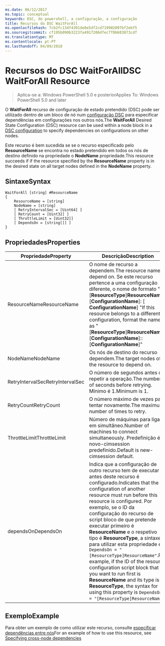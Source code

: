 ```yaml
---
ms.date: 06/12/2017
ms.topic: conceptual
keywords: DSC, do powershell, a configuração, a configuração
title: Recursos do DSC WaitForAll
ms.openlocfilehash: 7cb2fc134f4391de0e5df2cd719902097bf2ebf5
ms.sourcegitcommit: cf195b090b3223fa4917206dfec7f0b603873cdf
ms.translationtype: MT
ms.contentlocale: pt-PT
ms.lasthandoff: 04/09/2018
---
```

# <a name="dsc-waitforall-resource"></a><span data-ttu-id="cb885-103">Recursos do DSC WaitForAll</span><span class="sxs-lookup"><span data-stu-id="cb885-103">DSC WaitForAll Resource</span></span>

> <span data-ttu-id="cb885-104">Aplica-se a: Windows PowerShell 5.0 e posterior</span><span class="sxs-lookup"><span data-stu-id="cb885-104">Applies To: Windows PowerShell 5.0 and later</span></span>

<span data-ttu-id="cb885-105">O **WaitForAll** recurso de configuração de estado pretendido (DSC) pode ser utilizado dentro de um bloco de nó num [configuração DSC](configurations.md) para especificar dependências em configurações nos outros nós.</span><span class="sxs-lookup"><span data-stu-id="cb885-105">The **WaitForAll** Desired State Configuration (DSC) resource can be used within a node block in a [DSC configuration](configurations.md) to specify dependencies on configurations on other nodes.</span></span>

<span data-ttu-id="cb885-106">Este recurso é bem sucedida se se o recurso especificado pelo **ResourceName** se encontra no estado pretendido em todos os nós de destino definido na propriedade o **NodeName** propriedade.</span><span class="sxs-lookup"><span data-stu-id="cb885-106">This resource succeeds if if the resource specified by the **ResourceName** property is in the desired state on all target nodes defined in the **NodeName** property.</span></span>


## <a name="syntax"></a><span data-ttu-id="cb885-107">Sintaxe</span><span class="sxs-lookup"><span data-stu-id="cb885-107">Syntax</span></span>

```
WaitForAll [string] #ResourceName
{
    ResourceName = [string]
    NodeName = [string]
    [ RetryIntervalSec = [Uint64] ]
    [ RetryCount = [Uint32] ]
    [ ThrottleLimit = [Uint32]]
    [ DependsOn = [string[]] ]
}
```

## <a name="properties"></a><span data-ttu-id="cb885-108">Propriedades</span><span class="sxs-lookup"><span data-stu-id="cb885-108">Properties</span></span>

|  <span data-ttu-id="cb885-109">Propriedade</span><span class="sxs-lookup"><span data-stu-id="cb885-109">Property</span></span>  |  <span data-ttu-id="cb885-110">Descrição</span><span class="sxs-lookup"><span data-stu-id="cb885-110">Description</span></span>   |
|---|---|
| <span data-ttu-id="cb885-111">ResourceName</span><span class="sxs-lookup"><span data-stu-id="cb885-111">ResourceName</span></span>| <span data-ttu-id="cb885-112">O nome de recurso a dependem.</span><span class="sxs-lookup"><span data-stu-id="cb885-112">The resource name to depend on.</span></span> <span data-ttu-id="cb885-113">Se este recurso pertence a uma configuração diferente, o nome de formato "[__ResourceType__]__ResourceName__:: [__ConfigurationName__]: [ __ConfigurationName__] "</span><span class="sxs-lookup"><span data-stu-id="cb885-113">If this resource belongs to a different configuration, format the name as "[__ResourceType__]__ResourceName__::[__ConfigurationName__]::[__ConfigurationName__]"</span></span>|
| <span data-ttu-id="cb885-114">NodeName</span><span class="sxs-lookup"><span data-stu-id="cb885-114">NodeName</span></span>| <span data-ttu-id="cb885-115">Os nós de destino do recurso dependem.</span><span class="sxs-lookup"><span data-stu-id="cb885-115">The target nodes of the resource to depend on.</span></span>|
| <span data-ttu-id="cb885-116">RetryIntervalSec</span><span class="sxs-lookup"><span data-stu-id="cb885-116">RetryIntervalSec</span></span>| <span data-ttu-id="cb885-117">O número de segundos antes de repetir a operação.</span><span class="sxs-lookup"><span data-stu-id="cb885-117">The number of seconds before retrying.</span></span> <span data-ttu-id="cb885-118">Mínimo é 1.</span><span class="sxs-lookup"><span data-stu-id="cb885-118">Minimum is 1.</span></span>|
| <span data-ttu-id="cb885-119">RetryCount</span><span class="sxs-lookup"><span data-stu-id="cb885-119">RetryCount</span></span>| <span data-ttu-id="cb885-120">O número máximo de vezes para tentar novamente.</span><span class="sxs-lookup"><span data-stu-id="cb885-120">The maximum number of times to retry.</span></span>|
| <span data-ttu-id="cb885-121">ThrottleLimit</span><span class="sxs-lookup"><span data-stu-id="cb885-121">ThrottleLimit</span></span>| <span data-ttu-id="cb885-122">Número de máquinas para ligar em simultâneo.</span><span class="sxs-lookup"><span data-stu-id="cb885-122">Number of machines to connect simultaneously.</span></span> <span data-ttu-id="cb885-123">Predefinição é novo-cimsession predefinido.</span><span class="sxs-lookup"><span data-stu-id="cb885-123">Default is new-cimsession default.</span></span>|
| <span data-ttu-id="cb885-124">dependsOn</span><span class="sxs-lookup"><span data-stu-id="cb885-124">DependsOn</span></span> | <span data-ttu-id="cb885-125">Indica que a configuração de outro recurso tem de executar antes deste recurso é configurado.</span><span class="sxs-lookup"><span data-stu-id="cb885-125">Indicates that the configuration of another resource must run before this resource is configured.</span></span> <span data-ttu-id="cb885-126">Por exemplo, se o ID da configuração do recurso de script bloco de que pretende executar primeiro é __ResourceName__ e o respetivo tipo é __ResourceType__, a sintaxe para utilizar esta propriedade é `DependsOn = "[ResourceType]ResourceName"`.</span><span class="sxs-lookup"><span data-stu-id="cb885-126">For example, if the ID of the resource configuration script block that you want to run first is __ResourceName__ and its type is __ResourceType__, the syntax for using this property is `DependsOn = "[ResourceType]ResourceName"`.</span></span>|


## <a name="example"></a><span data-ttu-id="cb885-127">Exemplo</span><span class="sxs-lookup"><span data-stu-id="cb885-127">Example</span></span>

<span data-ttu-id="cb885-128">Para obter um exemplo de como utilizar este recurso, consulte [especificar dependências entre nós](crossNodeDependencies.md)</span><span class="sxs-lookup"><span data-stu-id="cb885-128">For an example of how to use this resource, see [Specifying cross-node dependencies](crossNodeDependencies.md)</span></span>